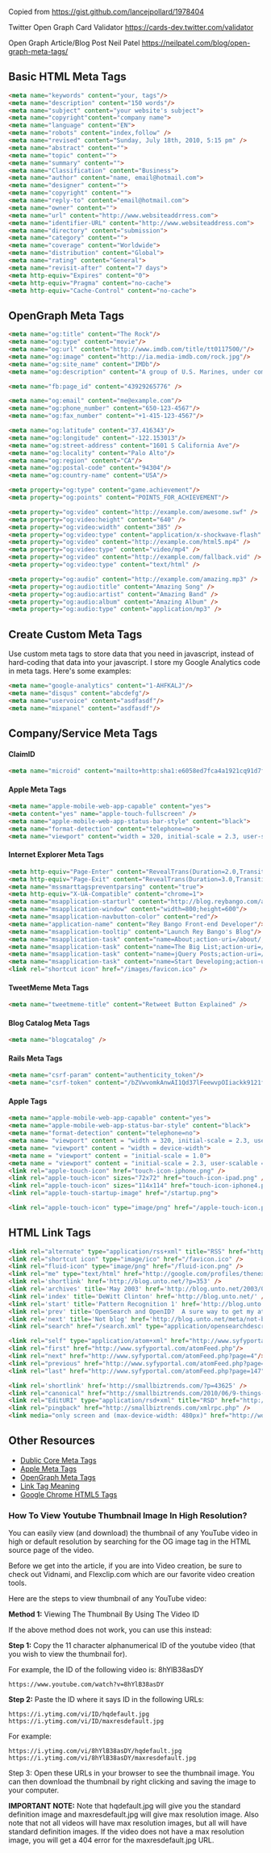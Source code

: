 Copied from  https://gist.github.com/lancejpollard/1978404

Twitter Open Graph Card Validator https://cards-dev.twitter.com/validator

Open Graph Article/Blog Post Neil Patel https://neilpatel.com/blog/open-graph-meta-tags/

## Basic HTML Meta Tags

``` html
<meta name="keywords" content="your, tags"/>
<meta name="description" content="150 words"/>
<meta name="subject" content="your website's subject">
<meta name="copyright"content="company name">
<meta name="language" content="EN">
<meta name="robots" content="index,follow" />
<meta name="revised" content="Sunday, July 18th, 2010, 5:15 pm" />
<meta name="abstract" content="">
<meta name="topic" content="">
<meta name="summary" content="">
<meta name="Classification" content="Business">
<meta name="author" content="name, email@hotmail.com">
<meta name="designer" content="">
<meta name="copyright" content="">
<meta name="reply-to" content="email@hotmail.com">
<meta name="owner" content="">
<meta name="url" content="http://www.websiteaddrress.com">
<meta name="identifier-URL" content="http://www.websiteaddress.com">
<meta name="directory" content="submission">
<meta name="category" content="">
<meta name="coverage" content="Worldwide">
<meta name="distribution" content="Global">
<meta name="rating" content="General">
<meta name="revisit-after" content="7 days">
<meta http-equiv="Expires" content="0">
<meta http-equiv="Pragma" content="no-cache">
<meta http-equiv="Cache-Control" content="no-cache">
```

## OpenGraph Meta Tags

``` html
<meta name="og:title" content="The Rock"/>
<meta name="og:type" content="movie"/>
<meta name="og:url" content="http://www.imdb.com/title/tt0117500/"/>
<meta name="og:image" content="http://ia.media-imdb.com/rock.jpg"/>
<meta name="og:site_name" content="IMDb"/>
<meta name="og:description" content="A group of U.S. Marines, under command of..."/>

<meta name="fb:page_id" content="43929265776" />

<meta name="og:email" content="me@example.com"/>
<meta name="og:phone_number" content="650-123-4567"/>
<meta name="og:fax_number" content="+1-415-123-4567"/>

<meta name="og:latitude" content="37.416343"/>
<meta name="og:longitude" content="-122.153013"/>
<meta name="og:street-address" content="1601 S California Ave"/>
<meta name="og:locality" content="Palo Alto"/>
<meta name="og:region" content="CA"/>
<meta name="og:postal-code" content="94304"/>
<meta name="og:country-name" content="USA"/>

<meta property="og:type" content="game.achievement"/>
<meta property="og:points" content="POINTS_FOR_ACHIEVEMENT"/>

<meta property="og:video" content="http://example.com/awesome.swf" />
<meta property="og:video:height" content="640" />
<meta property="og:video:width" content="385" />
<meta property="og:video:type" content="application/x-shockwave-flash" />
<meta property="og:video" content="http://example.com/html5.mp4" />
<meta property="og:video:type" content="video/mp4" />
<meta property="og:video" content="http://example.com/fallback.vid" />
<meta property="og:video:type" content="text/html" />

<meta property="og:audio" content="http://example.com/amazing.mp3" />
<meta property="og:audio:title" content="Amazing Song" />
<meta property="og:audio:artist" content="Amazing Band" />
<meta property="og:audio:album" content="Amazing Album" />
<meta property="og:audio:type" content="application/mp3" />
```

## Create Custom Meta Tags

Use custom meta tags to store data that you need in javascript, instead of hard-coding that data into your javascript.  I store my Google Analytics code in meta tags.  Here's some examples:

``` html
<meta name="google-analytics" content="1-AHFKALJ"/>
<meta name="disqus" content="abcdefg"/>
<meta name="uservoice" content="asdfasdf"/>
<meta name="mixpanel" content="asdfasdf"/>
```

## Company/Service Meta Tags

#### ClaimID

``` html
<meta name="microid" content="mailto+http:sha1:e6058ed7fca4a1921cq91d7f1f3b8736cd3cc1g7" />
```
    
#### Apple Meta Tags

``` html
<meta name="apple-mobile-web-app-capable" content="yes">
<meta content="yes" name="apple-touch-fullscreen" />
<meta name="apple-mobile-web-app-status-bar-style" content="black">
<meta name="format-detection" content="telephone=no">
<meta name="viewport" content="width = 320, initial-scale = 2.3, user-scalable = no">
```

#### Internet Explorer Meta Tags

``` html
<meta http-equiv="Page-Enter" content="RevealTrans(Duration=2.0,Transition=2)" />
<meta http-equiv="Page-Exit" content="RevealTrans(Duration=3.0,Transition=12)" />
<meta name="mssmarttagspreventparsing" content="true">
<meta http-equiv="X-UA-Compatible" content="chrome=1">
<meta name="msapplication-starturl" content="http://blog.reybango.com/about/"/>
<meta name="msapplication-window" content="width=800;height=600"/>
<meta name="msapplication-navbutton-color" content="red"/>
<meta name="application-name" content="Rey Bango Front-end Developer"/>
<meta name="msapplication-tooltip" content="Launch Rey Bango's Blog"/>
<meta name="msapplication-task" content="name=About;action-uri=/about/;icon-uri=/images/about.ico" />
<meta name="msapplication-task" content="name=The Big List;action-uri=/the-big-list-of-javascript-css-and-html-development-tools-libraries-projects-and-books/;icon-uri=/images/list_links.ico" />
<meta name="msapplication-task" content="name=jQuery Posts;action-uri=/category/jquery/;icon-uri=/images/jquery.ico" />
<meta name="msapplication-task" content="name=Start Developing;action-uri=/category/javascript/;icon-uri=/images/script.ico" />
<link rel="shortcut icon" href="/images/favicon.ico" />
```

#### TweetMeme Meta Tags

``` html
<meta name="tweetmeme-title" content="Retweet Button Explained" />
```

#### Blog Catalog Meta Tags

``` html
<meta name="blogcatalog" />
```

#### Rails Meta Tags

``` html
<meta name="csrf-param" content="authenticity_token"/>
<meta name="csrf-token" content="/bZVwvomkAnwAI1Qd37lFeewvpOIiackk9121fFwWwc="/>
```

#### Apple Tags

``` html
<meta name="apple-mobile-web-app-capable" content="yes">
<meta name="apple-mobile-web-app-status-bar-style" content="black">
<meta name="format-detection" content="telephone=no">
<meta name= "viewport" content = "width = 320, initial-scale = 2.3, user-scalable = no">
<meta name= "viewport" content = "width = device-width">
<meta name = "viewport" content = "initial-scale = 1.0">
<meta name = "viewport" content = "initial-scale = 2.3, user-scalable = no">
<link rel="apple-touch-icon" href="touch-icon-iphone.png" />
<link rel="apple-touch-icon" sizes="72x72" href="touch-icon-ipad.png" />
<link rel="apple-touch-icon" sizes="114x114" href="touch-icon-iphone4.png" />
<link rel="apple-touch-startup-image" href="/startup.png">

<link rel="apple-touch-icon" type="image/png" href="/apple-touch-icon.png" />
```
    
## HTML Link Tags

``` html
<link rel="alternate" type="application/rss+xml" title="RSS" href="http://feeds.feedburner.com/martini" />
<link rel="shortcut icon" type="image/ico" href="/favicon.ico" />
<link rel="fluid-icon" type="image/png" href="/fluid-icon.png" />
<link rel="me" type="text/html" href="http://google.com/profiles/thenextweb"/>
<link rel='shortlink' href='http://blog.unto.net/?p=353' />
<link rel='archives' title='May 2003' href='http://blog.unto.net/2003/05/' />
<link rel='index' title='DeWitt Clinton' href='http://blog.unto.net/' />
<link rel='start' title='Pattern Recognition 1' href='http://blog.unto.net/photos/pattern_recognition_1_about/' />
<link rel='prev' title='OpenSearch and OpenID?  A sure way to get my attention.' href='http://blog.unto.net/opensearch/opensearch-and-openid-a-sure-way-to-get-my-attention/' />
<link rel='next' title='Not blog' href='http://blog.unto.net/meta/not-blog/' />
<link rel="search" href="/search.xml" type="application/opensearchdescription+xml" title="Viatropos" />

<link rel="self" type="application/atom+xml" href="http://www.syfyportal.com/atomFeed.php?page=3"/>
<link rel="first" href="http://www.syfyportal.com/atomFeed.php"/>
<link rel="next" href="http://www.syfyportal.com/atomFeed.php?page=4"/>
<link rel="previous" href="http://www.syfyportal.com/atomFeed.php?page=2"/>
<link rel="last" href="http://www.syfyportal.com/atomFeed.php?page=147"/>

<link rel='shortlink' href='http://smallbiztrends.com/?p=43625' />
<link rel="canonical" href="http://smallbiztrends.com/2010/06/9-things-to-do-before-entering-social-media.html" />
<link rel="EditURI" type="application/rsd+xml" title="RSD" href="http://smallbiztrends.com/xmlrpc.php?rsd" />
<link rel="pingback" href="http://smallbiztrends.com/xmlrpc.php" />
<link media="only screen and (max-device-width: 480px)" href="http://wordpress.org/style/iphone.css" type="text/css" rel="stylesheet" />
```

## Other Resources

- [Dublic Core Meta Tags](http://www.seoconsultants.com/meta-tags/dublin/)
- [Apple Meta Tags](http://developer.apple.com/safari/library/documentation/appleapplications/reference/safarihtmlref/articles/metatags.html)
- [OpenGraph Meta Tags](http://opengraphprotocol.org/)
- [Link Tag Meaning](http://intertwingly.net/wiki/pie/LinkTagMeaning)
- [Google Chrome HTML5 Tags](http://www.html5rocks.com/)

  
### How To View Youtube Thumbnail Image In High Resolution? 

You can easily view (and download) the thumbnail of any YouTube video in high or default resolution by searching for the OG image tag in the HTML source page of the video.

Before we get into the article, if you are into Video creation, be sure to check out Vidnami, and Flexclip.com which are our favorite video creation tools.

Here are the steps to view thumbnail of any YouTube video:

**Method 1:** Viewing The Thumbnail By Using The Video ID

If the above method does not work, you can use this instead:

**Step 1:** Copy the 11 character alphanumerical ID of the youtube video (that you wish to view the thumbnail for).

For example, the ID of the following video is: 8hYlB38asDY
```
https://www.youtube.com/watch?v=8hYlB38asDY
```
**Step 2:** Paste the ID where it says ID in the following URLs:
```
https://i.ytimg.com/vi/ID/hqdefault.jpg
https://i.ytimg.com/vi/ID/maxresdefault.jpg
```
For example:
```
https://i.ytimg.com/vi/8hYlB38asDY/hqdefault.jpg
https://i.ytimg.com/vi/8hYlB38asDY/maxresdefault.jpg
```
Step 3: Open these URLs in your browser to see the thumbnail image. You can then download the thumbnail by right clicking and saving the image to your computer.

**IMPORTANT NOTE:** Note that hqdefault.jpg will give you the standard definition image and maxresdefault.jpg will give max resolution image. Also note that not all videos will have max resolution images, but all will have standard definition images. If the video does not have a max resolution image, you will get a 404 error for the maxresdefault.jpg URL.

